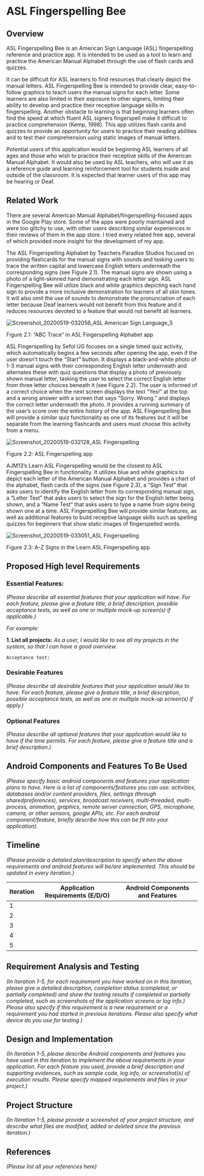 # ASL Fingerspelling Bee

## Overview

ASL Fingerspelling Bee is an American Sign Language (ASL) fingerspelling reference and practice app. It is intended to be used as a tool to learn and practice the American Manual Alphabet through the use of flash cards and quizzes.

It can be difficult for ASL learners to find resources that clearly depict the manual letters. ASL Fingerspelling Bee is intended to provide clear, easy-to-follow graphics to teach users the manual signs for each letter. Some learners are also limited in their exposure to other signers, limiting their ability to develop and practice their receptive language skills in fingerspelling. Another obstacle to learning is that beginning learners often find the speed at which fluent ASL signers fingerspell make it difficult to practice comprehension (Kemp, 1998). This app utilizes flash cards and quizzes to provide an opportunity for users to practice their reading abilities and to test their comprehension using static images of manual letters.

Potential users of this application would be beginning ASL learners of all ages and those who wish to practice their receptive skills of the American Manual Alphabet.  It would also be used by ASL teachers, who will use it as a reference guide and learning reinforcement tool for students inside and outside of the classroom.  It is expected that learner users of this app may be hearing or Deaf.

## Related Work

There are several American Manual Alphabet/fingerspelling-focused apps in the Google Play store.  Some of the apps were poorly maintained and were too glitchy to use, with other users describing similar experiences in their reviews of them in the app store. I tried every related free app, several of which provided more insight for the development of my app.

The ASL Fingerspelling Alphabet by Teachers Paradise Studios focused on providing flashcards for the manual signs with sounds and tasking users to trace the written capital and lowercase English letters underneath the corresponding signs (see Figure 2.1). The manual signs are shown using a photo of a light-skinned hand demonstrating each letter sign. ASL Fingerspelling Bee will utilize black and white graphics depicting each hand sign to provide a more inclusive demonstration for learners of all skin tones. It will also omit the use of sounds to demonstrate the pronunciation of each letter because Deaf learners would not benefit from this feature and it reduces resources devoted to a feature that would not benefit all learners.

![Screenshot_20200519-032056_ASL American Sign Language_5](app/src/main/res/mipmap-hdpi/Screenshot_20200519-032056_ASL%20American%20Sign%20Language_5.png)

Figure 2.1: “ABC Trace” in ASL Fingerspelling Alphabet app

ASL Fingerspelling by Sefol UG focuses on a single timed quiz activity, which automatically begins a few seconds after opening the app, even if the user doesn’t touch the “Start” button.  It displays a black-and-white photo of 1-3 manual signs with their corresponding English letter underneath and alternates these with quiz questions that display a photo of previously shown manual letter, tasking the user to select the correct English letter from three letter choices beneath it (see Figure 2.2).  The user is informed of a correct choice when the next screen displays the text “Yes!” at the top and a wrong answer with a screen that says “Sorry. Wrong.” and displays the correct letter underneath the photo. It provides a running summary of the user’s score over the entire history of the app. ASL Fingerspelling Bee will provide a similar quiz functionality as one of its features but it will be separate from the learning flashcards and users must choose this activity from a menu.

 ![Screenshot_20200519-032128_ASL Fingerspelling](app/src/main/res/mipmap-hdpi/Screenshot_20200519-032128_ASL%20Fingerspelling.png)

Figure 2.2: ASL Fingerspelling app

AJM13’s Learn ASL Fingerspelling would be the closest to ASL Fingerspelling Bee in functionality.  It utilizes blue and white graphics to depict each letter of the American Manual Alphabet and provides a chart of the alphabet, flash cards of the signs (see Figure 2.3), a “Sign Test” that asks users to identify the English letter from its corresponding manual sign, a “Letter Test” that asks users to select the sign for the English letter being shown, and a “Name Test” that asks users to type a name from signs being shown one at a time. ASL Fingerspelling Bee will provide similar features, as well as additional features to build receptive language skills such as spelling quizzes for beginners that show static images of fingerspelled words.

![Screenshot_20200519-033051_ASL Fingerspelling](app/src/main/res/mipmap-hdpi/Screenshot_20200519-033051_ASL%20Fingerspelling.png)

Figure 2.3: A-Z Signs in the Learn ASL Fingerspelling app

## Proposed High level Requirements

### Essential Features: 

*(Please describe all essential features that your application will have. For each feature, please give a feature title, a brief description, possible acceptance tests, as well as one or multiple mock-up screen(s) if applicable.)* 

*For example:*

**1. List all projects:** *As a user, I would like to see all my projects in the system, so that I can have a good overview.*

    Acceptance test:
    


### Desirable Features

*(Please describe all desirable features that your application would like to have. For each feature, please give a feature title, a brief description, possible acceptance tests, as well as one or multiple mock-up screen(s) if apply.)*

### Optional Features

*(Please describe all optional features that your application would like to have if the time permits. For each feature, please give a feature title and a brief description.)*

## Android Components and Features To Be Used

*(Please specify basic android components and features your application plans to have. Here is a list of components/features you can use: activities, databases and/or content providers, files, settings (through sharedpreferences), services, broadcast receivers, multi-threaded, multi-process, animation, graphics, remote server connection, GPS, microphone, camera, or other sensors, google APIs, etc. For each android component/feature, briefly describe how this can be fit into your application).*

## Timeline

*(Please provide a detailed plan/description to specify when the above requirements and android features will be/are implemented. This should be updated in every iteration.)*

|Iteration | Application Requirements (E/D/O) | Android Components and Features| 
|---|---|---|
|1| | |
|2| | |
|3| | |
|4| | |
|5| | |

## Requirement Analysis and Testing 

*(In Iteration 1-5, for each requirement you have worked on in this iteration, please give a detailed description, completion status (completed, or partially completed) and show the testing results if completed or partially completed, such as screenshots of the application screens or log info.) Please also specify if this requirement is a new requirement or a requirement you had started in previous iterations. Please also specify what device do you use for testing )*


## Design and Implementation

*(In Iteration 1-5, please describe Android components and features you have used in this iteration to implement the above requirements in your application. For each feature you used, provide a brief description and supporting evidences, such as sample code, log info, or screenshot(s) of execution results. Please specify mapped requirements and files in your project.)*

## Project Structure
*(In Iteration 1-5, please provide a screenshot of your project structure, and describe what files are modified, added or deleted since the previous iteration.)*

## References

*(Please list all your references here)*
